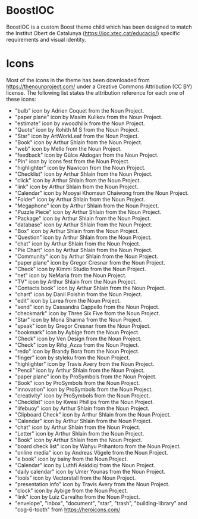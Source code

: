 BoostIOC
===========

BoostIOC is a custom Boost theme child which has been designed to match the Institut Obert de Catalunya (https://ioc.xtec.cat/educacio/) specific requirements and visual identity. 

# Icons

Most of the icons in the theme has been downloaded from https://thenounproject.com/ under a Creative Commons Attribution (CC BY) license. The following list states the attribution reference for each one of these icons:

- "bulb" icon by Adrien Coquet from the Noun Project.
- "paper plane" icon by Maxim Kulikov from the Noun Project.
- "estimate" icon by xwoodhillx from the Noun Project.
- "Quote" icon by Rohith M S from the Noun Project.
- "Star" icon by ArtWorkLeaf from the Noun Project.
- "Book" icon by Arthur Shlain from the Noun Project.
- "web" icon by Mello from the Noun Project.
- "feedback" icon by Gülce Akdogan from the Noun Project.
- "Pin" icon by Icons fest from the Noun Project.
- "highlighter" icon by Nawicon from the Noun Project.
- "Checklist" icon by Arthur Shlain from the Noun Project.
- "click" icon by Arthur Shlain from the Noun Project.
- "link" icon by Arthur Shlain from the Noun Project.
- "Calendar" icon by Mooyai Khomsun Chaiwong from the Noun Project.
- "Folder" icon by Arthur Shlain from the Noun Project.
- "Megaphone" icon by Arthur Shlain from the Noun Project.
- "Puzzle Piece" icon by Arthur Shlain from the Noun Project.
- "Package" icon by Arthur Shlain from the Noun Project.
- "database" icon by Arthur Shlain from the Noun Project.
- "Box" icon by Arthur Shlain from the Noun Project.
- "Question" icon by Arthur Shlain from the Noun Project.
- "chat" icon by Arthur Shlain from the Noun Project.
- "Pie Chart" icon by Arthur Shlain from the Noun Project.
- "Community" icon by Arthur Shlain from the Noun Project.
- "paper plane" icon by Gregor Cresnar from the Noun Project.
- "Check" icon by Kimmi Studio from the Noun Project.
- "net" icon by NeMaria from the Noun Project.
- "TV" icon by Arthur Shlain from the Noun Project.
- "Contacts book" icon by Arthur Shlain from the Noun Project.
- "chart" icon by Danil Polshin from the Noun Project.
- "edit" icon by Larea from the Noun Project.
- "send" icon by Cassandra Cappello from the Noun Project.
- "checkmark" icon by Three Six Five from the Noun Project.
- "Star" icon by Mona Sharma from the Noun Project.
- "speak" icon by Gregor Cresnar from the Noun Project.
- "bookmark" icon by Aybige from the Noun Project.
- "Check" icon by Ven Design from the Noun Project.
- "Check" icon by Rifqi_Azza from the Noun Project.
- "redo" icon by Brandy Bora from the Noun Project.
- "finger" icon by styleku from the Noun Project.
- "highlighter" icon by Travis Avery from the Noun Project.
- "Pencil" icon by Arthur Shlain from the Noun Project.
- "paper plane" icon by ProSymbols from the Noun Project.
- "Book" icon by ProSymbols from the Noun Project.
- "innovation" icon by ProSymbols from the Noun Project.
- "creativity" icon by ProSymbols from the Noun Project.
- "Checklist" icon by Kwesi Phillips from the Noun Project.
- "lifebuoy" icon by Arthur Shlain from the Noun Project.
- "Clipboard Check" icon by Arthur Shlain from the Noun Project.
- "Calendar" icon by Arthur Shlain from the Noun Project.
- "chat" icon by Arthur Shlain from the Noun Project.
- "Letter" icon by Arthur Shlain from the Noun Project.
- "Book" icon by Arthur Shlain from the Noun Project.
- "board check list" icon by Wahyu Prihantoro from the Noun Project.
- "online media" icon by Andreas Vögele from the Noun Project.
- "e book" icon by bainy from the Noun Project.
- "Calendar" icon by Luthfi Asiddiqi from the Noun Project.
- "daily calendar" icon by Umer Younas from the Noun Project.
- "tools" icon by Vectorstall from the Noun Project.
- "presentation info" icon by Travis Avery from the Noun Project.
- "clock" icon by Aybige from the Noun Project.
- "link" icon by Luiz Carvalho from the Noun Project.
- "envelope", "inbox", "document", "star", "trash", "building-library" and "cog-6-tooth" from https://heroicons.com/ 
